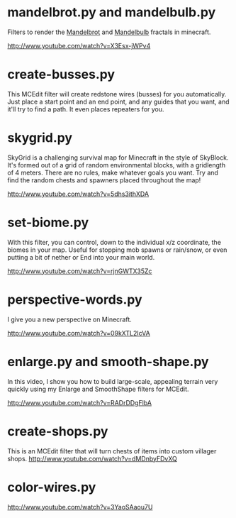 mandelbrot.py and mandelbulb.py
===============================

Filters to render the [Mandelbrot](http://en.wikipedia.org/wiki/Mandelbrot_set) and [Mandelbulb](http://en.wikipedia.org/wiki/Mandelbulb) fractals in minecraft.

http://www.youtube.com/watch?v=X3Esx-jWPv4

create-busses.py
================

This MCEdit filter will create redstone wires (busses) for you automatically. Just place a start point and an end point, and any guides that you want, and it'll try to find a path. It even places repeaters for you.

skygrid.py
==========

SkyGrid is a challenging survival map for Minecraft in the style of SkyBlock. It's formed out of a grid of random environmental blocks, with a gridlength of 4 meters. There are no rules, make whatever goals you want. Try and find the random chests and spawners placed throughout the map!

http://www.youtube.com/watch?v=5dhs3ithXDA

set-biome.py
============

With this filter, you can control, down to the individual x/z coordinate, the biomes in your map. Useful for stopping mob spawns or rain/snow, or even putting a bit of nether or End into your main world.

http://www.youtube.com/watch?v=rjnGWTX35Zc

perspective-words.py
====================

I give you a new perspective on Minecraft.

http://www.youtube.com/watch?v=09kXTL2IcVA

enlarge.py and smooth-shape.py
==============================

In this video, I show you how to build large-scale, appealing terrain very quickly using my Enlarge and SmoothShape filters for MCEdit.

http://www.youtube.com/watch?v=RADrDDgFlbA

create-shops.py
===============

This is an MCEdit filter that will turn chests of items into custom villager shops.
http://www.youtube.com/watch?v=dMDnbyFDvXQ

color-wires.py
==============

http://www.youtube.com/watch?v=3YaoSAaou7U